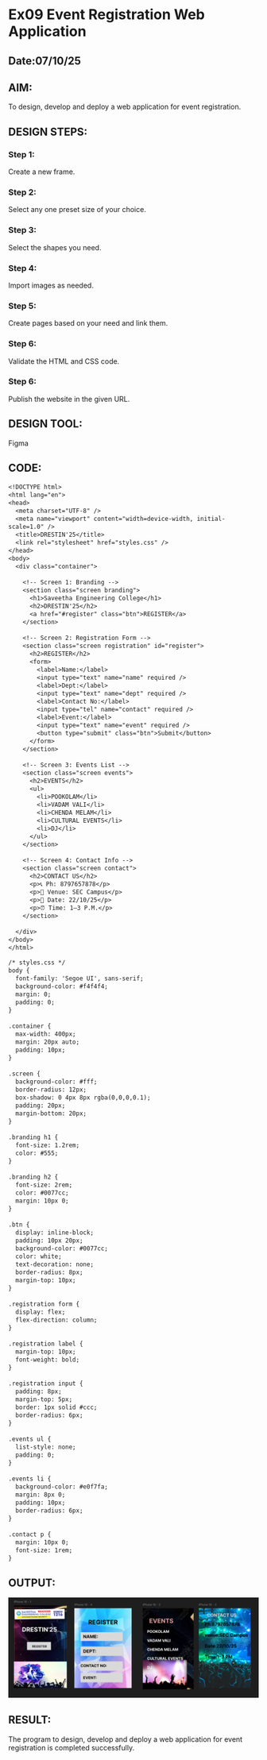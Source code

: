 # Ex09 Event Registration Web Application
## Date:07/10/25

## AIM:
To design, develop and deploy a web application for event registration.

## DESIGN STEPS:

### Step 1:
Create a new frame.

### Step 2:
Select any one preset size of your choice.

### Step 3:
Select the shapes you need.

### Step 4:
Import images as needed.

### Step 5:
Create pages based on your need and link them.

### Step 6:

Validate the HTML and CSS code.

### Step 6:

Publish the website in the given URL.

## DESIGN TOOL:
Figma

## CODE:
```
<!DOCTYPE html>
<html lang="en">
<head>
  <meta charset="UTF-8" />
  <meta name="viewport" content="width=device-width, initial-scale=1.0" />
  <title>DRESTIN'25</title>
  <link rel="stylesheet" href="styles.css" />
</head>
<body>
  <div class="container">

    <!-- Screen 1: Branding -->
    <section class="screen branding">
      <h1>Saveetha Engineering College</h1>
      <h2>DRESTIN'25</h2>
      <a href="#register" class="btn">REGISTER</a>
    </section>

    <!-- Screen 2: Registration Form -->
    <section class="screen registration" id="register">
      <h2>REGISTER</h2>
      <form>
        <label>Name:</label>
        <input type="text" name="name" required />
        <label>Dept:</label>
        <input type="text" name="dept" required />
        <label>Contact No:</label>
        <input type="tel" name="contact" required />
        <label>Event:</label>
        <input type="text" name="event" required />
        <button type="submit" class="btn">Submit</button>
      </form>
    </section>

    <!-- Screen 3: Events List -->
    <section class="screen events">
      <h2>EVENTS</h2>
      <ul>
        <li>POOKOLAM</li>
        <li>VADAM VALI</li>
        <li>CHENDA MELAM</li>
        <li>CULTURAL EVENTS</li>
        <li>DJ</li>
      </ul>
    </section>

    <!-- Screen 4: Contact Info -->
    <section class="screen contact">
      <h2>CONTACT US</h2>
      <p>📞 Ph: 8797657878</p>
      <p>📍 Venue: SEC Campus</p>
      <p>📅 Date: 22/10/25</p>
      <p>⏰ Time: 1–3 P.M.</p>
    </section>

  </div>
</body>
</html>
```
```
/* styles.css */
body {
  font-family: 'Segoe UI', sans-serif;
  background-color: #f4f4f4;
  margin: 0;
  padding: 0;
}

.container {
  max-width: 400px;
  margin: 20px auto;
  padding: 10px;
}

.screen {
  background-color: #fff;
  border-radius: 12px;
  box-shadow: 0 4px 8px rgba(0,0,0,0.1);
  padding: 20px;
  margin-bottom: 20px;
}

.branding h1 {
  font-size: 1.2rem;
  color: #555;
}

.branding h2 {
  font-size: 2rem;
  color: #0077cc;
  margin: 10px 0;
}

.btn {
  display: inline-block;
  padding: 10px 20px;
  background-color: #0077cc;
  color: white;
  text-decoration: none;
  border-radius: 8px;
  margin-top: 10px;
}

.registration form {
  display: flex;
  flex-direction: column;
}

.registration label {
  margin-top: 10px;
  font-weight: bold;
}

.registration input {
  padding: 8px;
  margin-top: 5px;
  border: 1px solid #ccc;
  border-radius: 6px;
}

.events ul {
  list-style: none;
  padding: 0;
}

.events li {
  background-color: #e0f7fa;
  margin: 8px 0;
  padding: 10px;
  border-radius: 6px;
}

.contact p {
  margin: 10px 0;
  font-size: 1rem;
}

```

## OUTPUT:
![alt text](<Screenshot (36).png>)

## RESULT:
The program to design, develop and deploy a web application for event registration is completed successfully.
